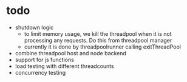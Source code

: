 # todo
 - shutdown logic
     - to limit memory usage, we kill the threadpool when it is not processing any requests. Do this from threadpool manager
     - currently it is done by threadpoolrunner calling exitThreadPool
 - combine threadpool host and node backend
 - support for js functions
 - load testing with different threadcounts
 - concurrency testing
